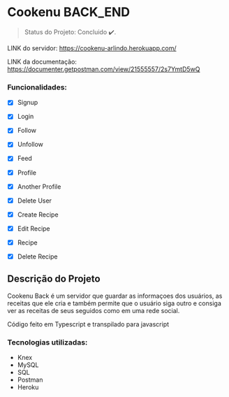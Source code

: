 # Cookenu BACK_END

> Status do Projeto: Concluido :heavy_check_mark:.

LINK  do servidor: https://cookenu-arlindo.herokuapp.com/

LINK da documentação: https://documenter.getpostman.com/view/21555557/2s7YmtD5wQ


### Funcionalidades:

- [x] Signup
- [x] Login
- [x] Follow
- [x] Unfollow
- [x] Feed
- [x] Profile
- [x] Another Profile
- [x] Delete User

- [x] Create Recipe
- [x] Edit Recipe
- [x] Recipe
- [x] Delete Recipe

## Descrição do Projeto
<p> Cookenu Back é um servidor que guardar as informaçoes dos usuários, as receitas que ele cria e também permite que o usuário siga outro e consiga ver as receitas de seus seguidos como em uma rede social. </p>

Código feito em Typescript e transpilado para javascript

### Tecnologias utilizadas:

- Knex
- MySQL
- SQL
- Postman
- Heroku
